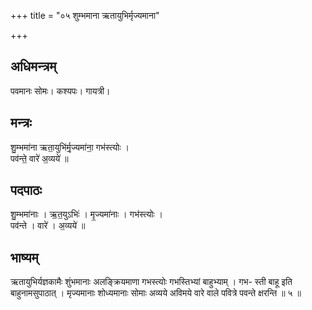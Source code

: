+++
title = "०५ शुम्भमाना ऋतायुभिर्मृज्यमाना"

+++
## अधिमन्त्रम्
पवमानः सोमः। कश्यपः। गायत्री।

## मन्त्रः
शु॒म्भमा॑ना ऋता॒युभि॑र्मृ॒ज्यमा॑ना॒ गभ॑स्त्योः ।  
पव॑न्ते॒ वारे॑ अ॒व्यये॑ ॥

## पदपाठः
शु॒म्भमा॑नाः । ऋ॒त॒युऽभिः॑ । मृ॒ज्यमा॑नाः । गभ॑स्त्योः ।  
पव॑न्ते । वारे॑ । अ॒व्यये॑ ॥

## भाष्यम्
ऋतायुभिर्यज्ञकामैः शुंभमानाः अलङ्क्रियमाणा गभस्त्योः गभस्तिभ्यां बाहुभ्याम् । गभ- स्ती बाहू इति बाहुनामसुपाठात् । मृज्यमानाः शोध्यमानाः सोमाः अव्यये अविमये वारे वाले पवित्रे पवन्ते क्षरन्ति ॥ ५ ॥
